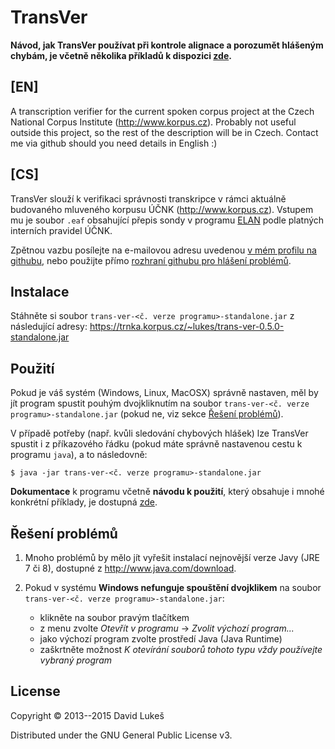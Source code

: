 # TransVer

**Návod, jak TransVer používat při kontrole alignace a porozumět hlášeným chybám,
je včetně několika příkladů k dispozici [zde](./doc/alignace.md).**

## [EN]

A transcription verifier for the current spoken corpus project at the Czech
National Corpus Institute (http://www.korpus.cz). Probably not useful outside this
project, so the rest of the description will be in Czech. Contact me via github
should you need details in English :)

## [CS]

TransVer slouží k verifikaci správnosti transkripce v rámci aktuálně budovaného
mluveného korpusu ÚČNK (http://www.korpus.cz). Vstupem mu je soubor `.eaf`
obsahující přepis sondy v programu [ELAN](tla.mpi.nl/tools/tla-tools/elan/)
podle platných interních pravidel ÚČNK.

Zpětnou vazbu posílejte na e-mailovou adresu uvedenou
[v mém profilu na githubu](http://github.com/dafydd-lukes/), nebo použijte
přímo
[rozhraní githubu pro hlášení problémů](http://github.com/dafydd-lukes/trans-ver/issues).

## Instalace

Stáhněte si soubor `trans-ver-<č. verze programu>-standalone.jar` z následující
adresy: https://trnka.korpus.cz/~lukes/trans-ver-0.5.0-standalone.jar

## Použití

Pokud je váš systém (Windows, Linux, MacOSX) správně nastaven, měl by jít
program spustit pouhým dvojkliknutím na soubor `trans-ver-<č. verze
programu>-standalone.jar` (pokud ne, viz sekce [Řešení problémů](#problemy)).

V případě potřeby (např. kvůli sledování chybových hlášek) lze TransVer spustit
i z příkazového řádku (pokud máte správně nastavenou cestu k programu `java`),
a to následovně:

    $ java -jar trans-ver-<č. verze programu>-standalone.jar

**Dokumentace** k programu včetně **návodu k použití**, který obsahuje i mnohé
konkrétní příklady, je dostupná [zde](./doc/intro.md).

## Řešení problémů <a name="problemy"></a>

1. Mnoho problémů by mělo jít vyřešit instalací nejnovější verze Javy (JRE 7 či
   8), dostupné z http://www.java.com/download.

2. Pokud v systému **Windows nefunguje spouštění dvojklikem** na soubor
   `trans-ver-<č. verze programu>-standalone.jar`:

    - klikněte na soubor pravým tlačítkem
    - z menu zvolte *Otevřít v programu* → *Zvolit výchozí program...*
    - jako výchozí program zvolte prostředí Java (Java Runtime)
    - zaškrtněte možnost *K otevírání souborů tohoto typu vždy používejte
      vybraný program*

<!-- ## Options -->

<!-- FIXME: listing of options this app accepts. -->

<!-- ## Examples -->

<!-- ... -->

<!-- ### Bugs -->

<!-- ... -->

## License

Copyright © 2013--2015 David Lukeš

Distributed under the GNU General Public License v3.

